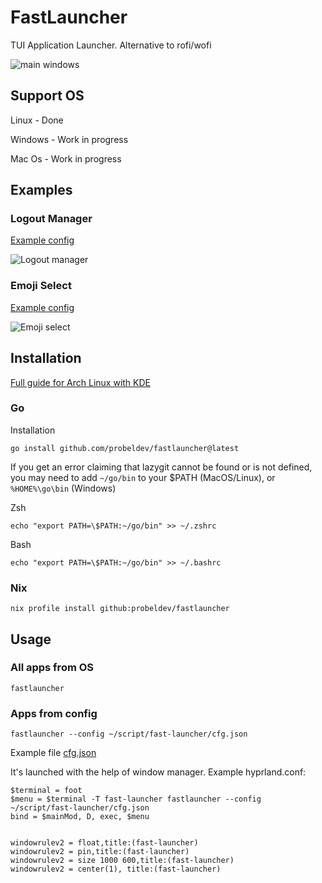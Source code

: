 # FastLauncher

TUI Application Launcher. Alternative to rofi/wofi

![main windows](https://github.com/probeldev/fastlauncher/blob/main/guides/screenshots/main.png?raw=true)

## Support OS

Linux - Done

Windows - Work in progress

Mac Os - Work in progress

## Examples

### Logout Manager

[Example config](https://github.com/probeldev/fastlauncher/blob/main/examples/logout-manager/cfg.json) 

![Logout manager](https://github.com/probeldev/fastlauncher/blob/main/guides/screenshots/logout-manager.png?raw=true)

### Emoji Select 

[Example config](https://github.com/probeldev/fastlauncher/blob/main/examples/emoji/emoji.json) 

![Emoji select](https://github.com/probeldev/fastlauncher/blob/main/guides/screenshots/emoji-select.png?raw=true)


## Installation

[Full guide for Arch Linux with KDE](https://github.com/probeldev/fastlauncher/tree/main/guides/arch_kde/readme.md)

### Go
Installation

    go install github.com/probeldev/fastlauncher@latest     


If you get an error claiming that lazygit cannot be found or is not defined, you
may need to add `~/go/bin` to your $PATH (MacOS/Linux), or `%HOME%\go\bin`
(Windows)

Zsh

    echo "export PATH=\$PATH:~/go/bin" >> ~/.zshrc

Bash

    echo "export PATH=\$PATH:~/go/bin" >> ~/.bashrc

### Nix

    nix profile install github:probeldev/fastlauncher 


## Usage 

### All apps from OS

    fastlauncher

### Apps from config

    fastlauncher --config ~/script/fast-launcher/cfg.json

Example file [cfg.json](https://github.com/probeldev/fastlauncher/blob/main/cfg.json) 

It's launched with the help of window manager. Example hyprland.conf:
    
    $terminal = foot
    $menu = $terminal -T fast-launcher fastlauncher --config ~/script/fast-launcher/cfg.json
    bind = $mainMod, D, exec, $menu


    windowrulev2 = float,title:(fast-launcher)
    windowrulev2 = pin,title:(fast-launcher)
    windowrulev2 = size 1000 600,title:(fast-launcher)
    windowrulev2 = center(1), title:(fast-launcher)


